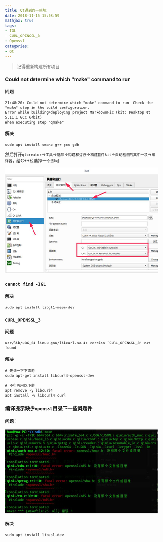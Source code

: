 ```yaml
---
title: Qt遇到的一些坑
date: 2018-11-15 15:08:59
mathjax: true
tags:
- IGL
- CURL_OPENSSL_3
- Openssl
categories:
- Qt
---
```



> 记得重新构建所有项目


### Could not determine which "make" command to run

#### 问题

```
21:48:20: Could not determine which "make" command to run. Check the "make" step in the build configuration.
Error while building/deploying project MarkdownPic (kit: Desktop Qt 5.11.1 GCC 64bit)
When executing step "qmake"
```

#### 解决
<!-- more -->
```
sudo apt install cmake g++ gcc gdb
```

然后打开`qtcreator`->`工具`->`选项`->`构建和运行`->`构建套件kit`->`自动检测的其中一项`->`编译器`，给C++也选择一个即可

![](https://raw.githubusercontent.com/fengwenhua/ImageBed/master/1535036707.jpg)

### `cannot find -IGL`
#### 解决

```
sudo apt install libgl1-mesa-dev
```

### `CURL_OPENSSL_3`
#### 问题

```
usr/lib/x86_64-linux-gnu/libcurl.so.4: version `CURL_OPENSSL_3' not found
```

#### 解决

```
# 先试一下下面的
sudo apt-get install libcurl4-openssl-dev

# 不行再用以下的
apt remove -y libcurl4
apt install -y libcurl4 curl
```

### 编译提示缺少`openssl`目录下一些问题件

#### 问题：

![](https://raw.githubusercontent.com/fengwenhua/ImageBed/master/1535036535.jpg)

#### 解决
```
sudo apt install libssl-dev
```
